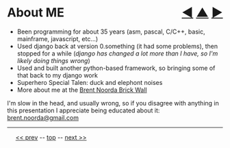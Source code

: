 About ME <span style="float:right;">[&#x25C0;](01.md) [&#x25B2;](../README.md) [&#x25BA;](03.md)</span>
=========

* Been programming for about 35 years (asm, pascal, C/C++, basic, mainframe, javascript, etc...)
* Used django back at version 0.something (it had some problems), then stopped for a while
(*django has changed a lot more than I have, so I'm likely doing things wrong*)
* Used and built another python-based framework, so bringing some of that back to my django work
* Superhero Special Talen: duck and elephont noises
* More about me at the [Brent Noorda Brick Wall](http://dl.dropbox.com/u/41075/brentnoorda/index.html)

I'm slow in the head, and usually wrong, so if you disagree with anything in this presentation I appreciate being educated about it: [brent.noorda@gmail.com](mailto:brent.noorda@gmail.com)

------

&nbsp;&nbsp;&nbsp;&nbsp; [&lt;&lt; prev](01.md) -- [top](../README.md) -- [next &gt;&gt;](03.md)